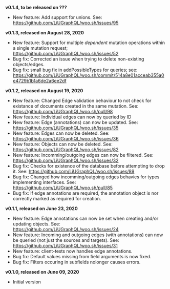 **v0.1.4, to be released on ???**
* New feature: Add support for unions. See: https://github.com/LiUGraphQL/woo.sh/issues/95

**v0.1.3, released on August 28, 2020**
* New feature: Support for multiple *dependent* mutation operations within a single mutation request; https://github.com/LiUGraphQL/woo.sh/issues/52
* Bug fix: Corrected an issue when trying to delete non-existing objects/edges.
* Bug fix: small bug fix in addPossibleTypes for queries; see: https://github.com/LiUGraphQL/woo.sh/commit/514a8e01acceab355a0e4729b1b1a6de2a6ee2df

**v0.1.2, released on August 19, 2020**
* New feature: Changed Edge validation behaviour to not check for existance of documents created in the same mutation. See: https://github.com/LiUGraphQL/woo.sh/pull/98
* New feature: Individual edges can now by queried by ID
* New feature: Edge (annotations) can now be updated. See: https://github.com/LiUGraphQL/woo.sh/issues/35
* New feature: Edges can now be deleted. See: https://github.com/LiUGraphQL/woo.sh/issues/36
* New feature: Objects can now be deleted. See: https://github.com/LiUGraphQL/woo.sh/issues/82
* New feature: Incomming/outgoing edges can now be filtered. See: https://github.com/LiUGraphQL/woo.sh/issues/32
* Bug fix: Checks for existence of the database before attempting to drop it. See: https://github.com/LiUGraphQL/woo.sh/issues/89
* Bug fix: Changed how incomming/outgoing edges behavies for types implementing interfaces. See: https://github.com/LiUGraphQL/woo.sh/pull/85
* Bug fix: If edge annotations are required, the annotation object is nor correctly marked as required for creation.

**v0.1.1, released on June 23, 2020**
* New feature: Edge annotations can now be set when creating and/or updating objects. See: https://github.com/LiUGraphQL/woo.sh/issues/24
* New feature: Incoming and outgoing edges (with annotations) can now be queried (not just the sources and targets). See: https://github.com/LiUGraphQL/woo.sh/issues/31
* New feature: client-tests now handles edge annotations.
* Bug fix: Default values missing from field arguments is now fixed.
* Bug fix: Filters occuring in subfields nolonger causes errors.

**v0.1.0, released on June 09, 2020**
* Initial version
